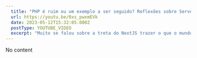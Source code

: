 ```yaml
---
  title: "PHP é ruim ou um exemplo a ser seguido? Reflexões sobre Server Components"
  url: https://youtu.be/0xs_pwxmEVk
  date: 2023-05-12T15:32:05.000Z
  postType: YOUTUBE_VIDEO
  excerpt: "Muito se falou sobre a treta do NextJS trazer o que o mundo PHP fazia a muito tempo. Mas será que isso é RUIM mesmo? O vídeo de hoje ta recheado de opiniões polêmicas E ainda mostro que isso acontece a muito mais tempo do que o pessoal, ta falando. Eai bora ver? 🔥"
---
```

  
  No content
  